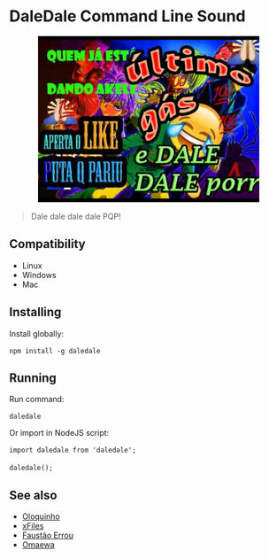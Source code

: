 # DaleDale Command Line Sound

<div style="text-align: center">
    <img src="./daledale.jpg" height="300"/>
</div>

> Dale dale dale dale PQP! 

## Compatibility

- Linux
- Windows
- Mac

## Installing
Install globally:

    npm install -g daledale

## Running
Run command:

    daledale

Or import in NodeJS script:

    import daledale from 'daledale';

    daledale();

## See also

 - [Oloquinho](https://github.com/oloquinho/oloquinho)
 - [xFiles](https://github.com/BrOrlandi/xfiles/)
 - [Faustão Errou](https://github.com/BrOrlandi/faustao-errou/)
 - [Omaewa](https://github.com/BrOrlandi/omaewa/)
